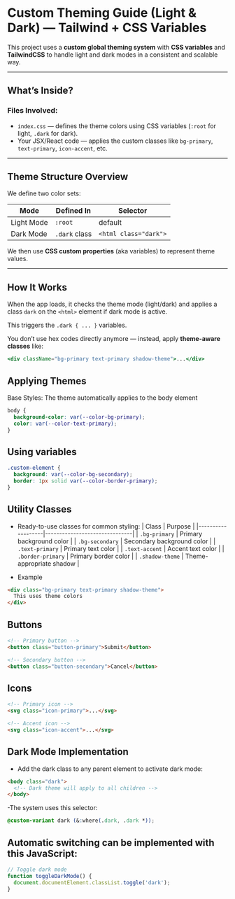 # Custom Theming Guide (Light & Dark) — Tailwind + CSS Variables

This project uses a **custom global theming system** with **CSS variables** and **TailwindCSS** to handle light and dark modes in a consistent and scalable way.

---

## What’s Inside?

### Files Involved:
- `index.css` — defines the theme colors using CSS variables (`:root` for light, `.dark` for dark).
- Your JSX/React code — applies the custom classes like `bg-primary`, `text-primary`, `icon-accent`, etc.

---

## Theme Structure Overview

We define two color sets:

| Mode       | Defined In      | Selector        |
|------------|------------------|-----------------|
| Light Mode | `:root`          | default         |
| Dark Mode  | `.dark` class    | `<html class="dark">` |

We then use **CSS custom properties** (aka variables) to represent theme values.

---

##  How It Works

When the app loads, it checks the theme mode (light/dark) and applies a class `dark` on the `<html>` element if dark mode is active.

This triggers the `.dark { ... }` variables.

You don’t use hex codes directly anymore — instead, apply **theme-aware classes** like:

```jsx
<div className="bg-primary text-primary shadow-theme">...</div>
```

## Applying Themes
Base Styles: The theme automatically applies to the body element

```css
body {
  background-color: var(--color-bg-primary);
  color: var(--color-text-primary);
}
```

## Using variables

```css
.custom-element {
  background: var(--color-bg-secondary);
  border: 1px solid var(--color-border-primary);
}
```

## Utility Classes
 - Ready-to-use classes for common styling:
 | Class             | Purpose                       |
|-------------------|-------------------------------|
| `.bg-primary`     | Primary background color      |
| `.bg-secondary`   | Secondary background color    |
| `.text-primary`   | Primary text color            |
| `.text-accent`    | Accent text color             |
| `.border-primary` | Primary border color          |
| `.shadow-theme`   | Theme-appropriate shadow      |

- Example

```html
<div class="bg-primary text-primary shadow-theme">
  This uses theme colors
</div>
```
## Buttons

```html
<!-- Primary button -->
<button class="button-primary">Submit</button>

<!-- Secondary button -->
<button class="button-secondary">Cancel</button>
```

## Icons

```html
<!-- Primary icon -->
<svg class="icon-primary">...</svg>

<!-- Accent icon -->
<svg class="icon-accent">...</svg>
```
## Dark Mode Implementation
- Add the dark class to any parent element to activate dark mode:

```html
<body class="dark">
  <!-- Dark theme will apply to all children -->
</body>
```

-The system uses this selector:

```css
@custom-variant dark (&:where(.dark, .dark *));
```
## Automatic switching can be implemented with this JavaScript:

```js
// Toggle dark mode
function toggleDarkMode() {
  document.documentElement.classList.toggle('dark');
}
```
